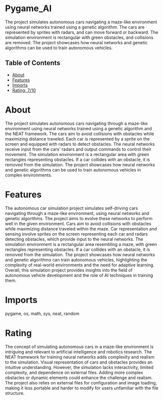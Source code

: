 # Pygame_AI

The project simulates autonomous cars navigating a maze-like environment using neural networks trained using a genetic algorithm. The cars are represented by sprites with radars, and can move forward or backward. The simulation environment is rectangular with green obstacles, and collisions are removed. The project showcases how neural networks and genetic algorithms can be used to train autonomous vehicles.

## Table of Contents

- [About](#about)
- [Features](#features)
- [Imports](#Imports)
- [Rating: 7/10](#Rating)

# About

The project simulates autonomous cars navigating through a maze-like environment using neural networks trained using a genetic algorithm and the NEAT framework. The cars aim to avoid collisions with obstacles while maximizing distance traveled. Each car is represented by a sprite on the screen and equipped with radars to detect obstacles. The neural networks receive input from the cars' radars and output commands to control their movement. The simulation environment is a rectangular area with green rectangles representing obstacles. If a car collides with an obstacle, it is removed from the simulation. The project showcases how neural networks and genetic algorithms can be used to train autonomous vehicles in complex environments.

# Features

The autonomous car simulation project simulates self-driving cars navigating through a maze-like environment, using neural networks and genetic algorithms. The project aims to evolve these networks to perform well in the given environment. Cars aim to avoid collisions with obstacles while maximizing distance traveled within the maze. Car representation and sensing involve sprites on the screen representing each car and radars detecting obstacles, which provide input to the neural networks. The simulation environment is a rectangular area resembling a maze, with green rectangles representing obstacles. If a car collides with an obstacle, it is removed from the simulation. The project showcases how neural networks and genetic algorithms can train autonomous vehicles, highlighting the complexity of real-world environments and the need for adaptive learning. Overall, this simulation project provides insights into the field of autonomous vehicle development and the role of AI techniques in training them.

# Imports

pygame, os, math, sys, neat, random

# Rating

The concept of simulating autonomous cars in a maze-like environment is intriguing and relevant to artificial intelligence and robotics research. The NEAT framework for training neural networks adds complexity and realism to the simulation. Visual representation of cars and obstacles provides an intuitive understanding. However, the simulation lacks interactivity, limited complexity, and dependence on external files. Adding more complex obstacles or dynamic elements could enhance the challenge and realism. The project also relies on external files for configuration and image loading, making it less portable and harder to modify for users unfamiliar with the file structure.
